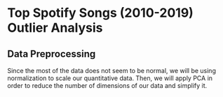 # Top Spotify Songs (2010-2019) Outlier Analysis

## Data Preprocessing

Since the most of the data does not seem to be normal, we will be using normalization to scale our quantitative data. Then, we will apply PCA in order to reduce the number of dimensions of our data and simplify it.
